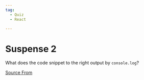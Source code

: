 ```yaml
---
tag:
  - Quiz
  - React

---
```

  
# Suspense 2

What does the code snippet to the right output by `console.log`?


[Source From](https://bigfrontend.dev/react-quiz/Suspense-2)

  